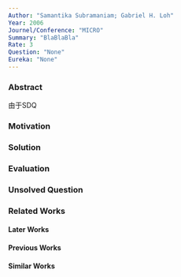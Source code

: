 ```yaml
---
Author: "Samantika Subramaniam; Gabriel H. Loh"
Year: 2006
Journel/Conference: "MICRO"
Summary: "BlaBlaBla"
Rate: 3
Question: "None"
Eureka: "None"
---
```

### Abstract
由于SDQ

### Motivation


### Solution


### Evaluation


### Unsolved Question


### Related Works
#### Later Works

#### Previous Works

#### Similar Works
